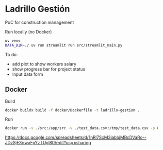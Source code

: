 # Ladrillo Gestión
PoC for construction management


Run locally (no Docker)
```sh
uv venv
DATA_DIR=./ uv run streamlit run src/streamlit_main.py
```

To do:
* add plot to show workers salary
* show progress bar for project status
* Input data form
 
## Docker
Build
```sh
docker buildx build -f docker/Dockerfile -t ladrillo-gestion .
```

Run
```sh
docker run -v ./src:/app/src -v ./test_data.csv:/tmp/test_data.csv -p 8501:8501 ladrillo-gestion
```

https://docs.google.com/spreadsheets/d/1nRl7ScM3iabbjMBcDVaRo--JDzSjE3nwaFpYzTUgl80/edit?usp=sharing

